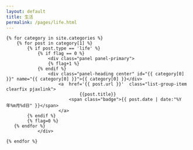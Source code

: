 ```yaml
---
layout: default
title: 生活
permalink: /pages/life.html
---
```

<div class="home">

	{% for category in site.categories %} 
		{% for post in category[1] %}
			{% if post.type == 'life' %}
				{% if flag == 0 %}
					<div class="panel panel-primary">
					{% flag+1 %}
				{% endif %}
					<div class="panel-heading center" id="{{ category[0] }}" name="{{ category[0] }}">{{ category[0] }}</div>
						<a  href='{{ post.url }}'  class="list-group-item clearfix pjaxlink">
								{{post.title}}
				            <span class="badge">{{ post.date | date:"%Y年%m月%d日" }}</span>
				        </a>
			{% endif %} 
			{% flag=0 %}
	   {% endfor %}
				</div>
				
	{% endfor %}
	
</div>